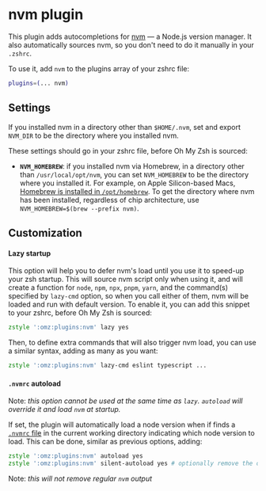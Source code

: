 # nvm plugin

This plugin adds autocompletions for [nvm](https://github.com/nvm-sh/nvm) — a
Node.js version manager. It also automatically sources nvm, so you don't need to
do it manually in your `.zshrc`.

To use it, add `nvm` to the plugins array of your zshrc file:

```zsh
plugins=(... nvm)
```

## Settings

If you installed nvm in a directory other than `$HOME/.nvm`, set and export
`NVM_DIR` to be the directory where you installed nvm.

These settings should go in your zshrc file, before Oh My Zsh is sourced:

-   **`NVM_HOMEBREW`**: if you installed nvm via Homebrew, in a directory other
    than `/usr/local/opt/nvm`, you can set `NVM_HOMEBREW` to be the directory
    where you installed it. For example, on Apple Silicon-based Macs,
    [Homebrew is installed in `/opt/homebrew`](https://docs.brew.sh/Installation).
    To get the directory where nvm has been installed, regardless of chip
    architecture, use `NVM_HOMEBREW=$(brew --prefix nvm)`.

## Customization

#### Lazy startup

This option will help you to defer nvm's load until you use it to speed-up your zsh startup. This will source
nvm script only when using it, and will create a function for `node`, `npm`, `npx`, `pnpm`, `yarn`, and the
command(s) specified by `lazy-cmd` option, so when you call either of them, nvm will be loaded and run with
default version. To enable it, you can add this snippet to your zshrc, before Oh My Zsh is sourced:

```zsh
zstyle ':omz:plugins:nvm' lazy yes
```

Then, to define extra commands that will also trigger nvm load, you can use a
similar syntax, adding as many as you want:

```zsh
zstyle ':omz:plugins:nvm' lazy-cmd eslint typescript ...
```

#### `.nvmrc` autoload

Note: _this option cannot be used at the same time as `lazy`. `autoload` will override it and load `nvm` at
startup._

If set, the plugin will automatically load a node version when if finds a
[`.nvmrc` file](https://github.com/nvm-sh/nvm#nvmrc) in the current working
directory indicating which node version to load. This can be done, similar as
previous options, adding:

```zsh
zstyle ':omz:plugins:nvm' autoload yes
zstyle ':omz:plugins:nvm' silent-autoload yes # optionally remove the output generated by NVM when autoloading
```

Note: _this will not remove regular `nvm` output_
